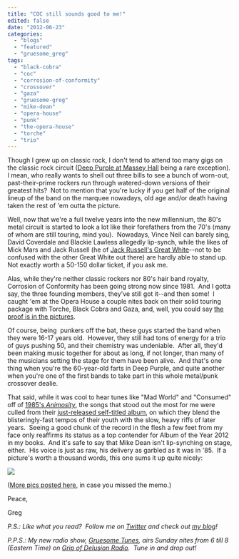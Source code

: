 ```yaml
---
title: "COC still sounds good to me!"
edited: false
date: "2012-06-23"
categories:
  - "blogs"
  - "featured"
  - "gruesome_greg"
tags:
  - "black-cobra"
  - "coc"
  - "corrosion-of-conformity"
  - "crossover"
  - "gaza"
  - "gruesome-greg"
  - "mike-dean"
  - "opera-house"
  - "punk"
  - "the-opera-house"
  - "torche"
  - "trio"
---
```


Though I grew up on classic rock, I don't tend to attend too many gigs on the classic rock circuit ([Deep Purple at Massey Hall](http://gruesomeviews.com/2012/02/13/well-i-guess-those-old-guys-still-got-it-sort-of-anyways-deep-purple-massey-hall-february-12th/) being a rare exception).  I mean, who really wants to shell out three bills to see a bunch of worn-out, past-their-prime rockers run through watered-down versions of their greatest hits?  Not to mention that you're lucky if you get half of the original lineup of the band on the marquee nowadays, old age and/or death having taken the rest of 'em outta the picture.

Well, now that we're a full twelve years into the new millennium, the 80's metal circuit is started to look a lot like their forefathers from the 70's (many of whom are still touring, mind you).  Nowadays, Vince Neil can barely sing, David Coverdale and Blackie Lawless allegedly lip-synch, while the likes of Mick Mars and Jack Russell (he of [Jack Russell's Great White](http://gruesomeviews.com/2011/12/19/whos-gonna-be-the-next-cock-rock-singer-to-actually-die-well-lets-just-say-hes-once-bitten-twice-shy/)\--not to be confused with the other Great White out there) are hardly able to stand up.  Not exactly worth a 50-150 dollar ticket, if you ask me.

Alas, while they're neither classic rockers nor 80's hair band royalty, Corrosion of Conformity has been going strong now since 1981.  And I gotta say, the three founding members, they've still got it--and then some!  I caught 'em at the Opera House a couple nites back on their solid touring package with Torche, Black Cobra and Gaza, and, well, you could say [the proof is in the pictures](http://gruesomeviews.com/2012/06/22/amateur-concert-photography-hour-corrosion-of-conformity-torche-black-cobra-opera-house-june-21-2012/).

Of course, being  punkers off the bat, these guys started the band when they were 16-17 years old.  However, they still had tons of energy for a trio of guys pushing 50, and their chemistry was undeniable.  After all, they'd been making music together for about as long, if not longer, than many of the musicians setting the stage for them have been alive.  And that's one thing when you're the 60-year-old farts in Deep Purple, and quite another when you're one of the first bands to take part in this whole metal/punk crossover dealie.

That said, while it was cool to hear tunes like "Mad World" and "Consumed" off of [1985's _Animosity_](http://gruesomeviews.com/2012/06/21/classic-albums-revisited-corrosion-of-conformity-animosity-metal-blade-1985/), the songs that stood out the most for me were culled from their [just-released self-titled album](http://www.hellbound.ca/2012/01/corrosion-of-conformity-st/), on which they blend the blisteringly-fast tempos of their youth with the slow, heavy riffs of later years.  Seeing a good chunk of the record in the flesh a few feet from my face only reaffirms its status as a top contender for Album of the Year 2012 in my books.  And it's safe to say that Mike Dean isn't lip-synching on stage, either.  His voice is just as raw, his delivery as garbled as it was in '85.  If a picture's worth a thousand words, this one sums it up quite nicely:

[![](http://www.hellbound.ca/wp-content/uploads/2012/06/058-590x786.jpg)](http://www.hellbound.ca/2012/06/coc-still-sounds-good-to-me/attachment/058/)

([More pics posted here](http://gruesomeviews.com/2012/06/22/amateur-concert-photography-hour-corrosion-of-conformity-torche-black-cobra-opera-house-june-21-2012/), in case you missed the memo.)

Peace,

Greg

_P.S.: Like what you read?  Follow me on [Twitter](http://twitter.com/gruesomeviews) and check out [my blog](http://gruesomeviews.com/)!_

_P.P.S.: My new radio show, [Gruesome Tunes](http://gruesomeviews.com/category/music/gruesome-tunes/), airs Sunday nites from 6 till 8 (Eastern Time) on [Grip of Delusion Radio](http://www.steamingheathen.com/delusion/).  Tune in and drop out!_
